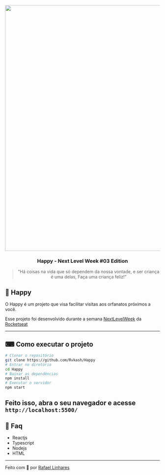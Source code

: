 <h1 align="center">
    <img src="https://i.ibb.co/MNVn33d/v2.png" width="800px" />
</h1>


<h3 align="center">
  Happy - Next Level Week #03 Edition
</h3>


<blockquote align="center">“Há coisas na vida que só dependem da nossa vontade, e ser criança é uma delas, Faça uma criança feliz!”</blockquote>

## :blue_heart: Happy

O Happy é um projeto que visa facilitar visitas aos orfanatos próximos a você.

Esse projeto foi desenvolvido durante a semana [NextLevelWeek](https://nextlevelweek.com/inscricao/3) da [Rocketseat](github.com/Rocketseat)

---------------------------------------------------------------------------------------------------------------------------------------------------------------

## ⌨ Como executar o projeto
```bash
# Clonar o repositório
git clone https://github.com/Rvkash/Happy
# Entrar no diretório
cd Happy
# Baixar as dependências
npm install
# Executar o servidor
npm start
```
Feito isso, abra o seu navegador e acesse `http://localhost:5500/`
---------------------------------------------------------------------------------------------------------------------------------------------------------------

## :email: Faq
- Reactjs
- Typescript
- Nodejs
- HTML

    
---------------------------------------------------------------------------------------------------------------------------------------------------------------

Feito com :blue_heart: por [Rafael Linhares](https://www.linkedin.com/in/rafael-linhares-js/)
